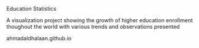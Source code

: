 Education Statistics

A visualization project showing the growth of higher education enrollment thoughout the world with various trends and observations presented

ahmadaldhalaan.github.io
